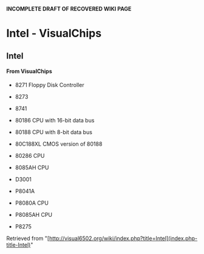 **INCOMPLETE DRAFT OF RECOVERED WIKI PAGE**

# Intel - VisualChips

## Intel

#### From VisualChips

- 8271 Floppy Disk Controller

- 8273
- 8741

- 80186 CPU with 16-bit data bus
- 80188 CPU with 8-bit data bus
- 80C188XL CMOS version of 80188

- 80286 CPU
- 8085AH CPU
- D3001
- P8041A
- P8080A CPU
- P8085AH CPU
- P8275

Retrieved from "[http://visual6502.org/wiki/index.php?title=Intel](index.php-title-Intel)"

